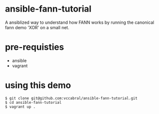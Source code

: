 # ansible-fann-tutorial
A ansiblized way to understand how FANN works by running the canonical fann demo 'XOR' on a small net.

# pre-requisties
 * ansible
 * vagrant

# using this demo

```
$ git clone git@github.com:vccabral/ansible-fann-tutorial.git  
$ cd ansible-fann-tutorial  
$ vagrant up . 
```
